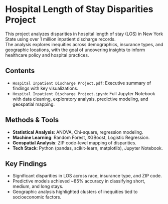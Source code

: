 # Hospital Length of Stay Disparities Project

This project analyzes disparities in hospital length of stay (LOS) in New York State using over 1 million inpatient discharge records.  
The analysis explores inequities across demographics, insurance types, and geographic locations, with the goal of uncovering insights to inform healthcare policy and hospital practices.  

## Contents
- `Hospital Inpatient Discharge Project.pdf`: Executive summary of findings with key visualizations.  
- `Hospital Inpatient Discharge Project.ipynb`: Full Jupyter Notebook with data cleaning, exploratory analysis, predictive modeling, and geospatial mapping.  

## Methods & Tools
- **Statistical Analysis**: ANOVA, Chi-square, regression modeling.  
- **Machine Learning**: Random Forest, XGBoost, Logistic Regression.  
- **Geospatial Analysis**: ZIP code-level mapping of disparities.  
- **Tech Stack**: Python (pandas, scikit-learn, matplotlib), Jupyter Notebook.  

## Key Findings
- Significant disparities in LOS across race, insurance type, and ZIP code.  
- Predictive models achieved ~85% accuracy in classifying short, medium, and long stays.  
- Geographic analysis highlighted clusters of inequities tied to socioeconomic factors.  
